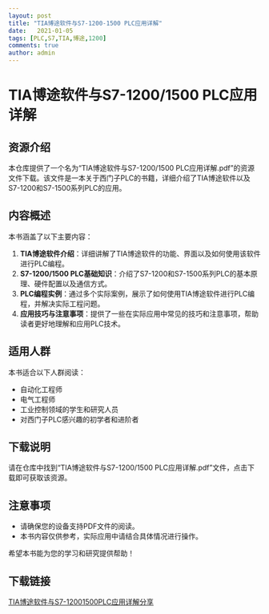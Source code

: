 ```yaml
---
layout: post
title: "TIA博途软件与S7-1200-1500 PLC应用详解"
date:   2021-01-05
tags: [PLC,S7,TIA,博途,1200]
comments: true
author: admin
---
```

# TIA博途软件与S7-1200/1500 PLC应用详解

## 资源介绍

本仓库提供了一个名为“TIA博途软件与S7-1200/1500 PLC应用详解.pdf”的资源文件下载。该文件是一本关于西门子PLC的书籍，详细介绍了TIA博途软件以及S7-1200和S7-1500系列PLC的应用。

## 内容概述

本书涵盖了以下主要内容：

1. **TIA博途软件介绍**：详细讲解了TIA博途软件的功能、界面以及如何使用该软件进行PLC编程。
2. **S7-1200/1500 PLC基础知识**：介绍了S7-1200和S7-1500系列PLC的基本原理、硬件配置以及通信方式。
3. **PLC编程实例**：通过多个实际案例，展示了如何使用TIA博途软件进行PLC编程，并解决实际工程问题。
4. **应用技巧与注意事项**：提供了一些在实际应用中常见的技巧和注意事项，帮助读者更好地理解和应用PLC技术。

## 适用人群

本书适合以下人群阅读：

- 自动化工程师
- 电气工程师
- 工业控制领域的学生和研究人员
- 对西门子PLC感兴趣的初学者和进阶者

## 下载说明

请在仓库中找到“TIA博途软件与S7-1200/1500 PLC应用详解.pdf”文件，点击下载即可获取该资源。

## 注意事项

- 请确保您的设备支持PDF文件的阅读。
- 本书内容仅供参考，实际应用中请结合具体情况进行操作。

希望本书能为您的学习和研究提供帮助！

## 下载链接

[TIA博途软件与S7-12001500PLC应用详解分享](https://pan.quark.cn/s/9e3ca37f18bc)